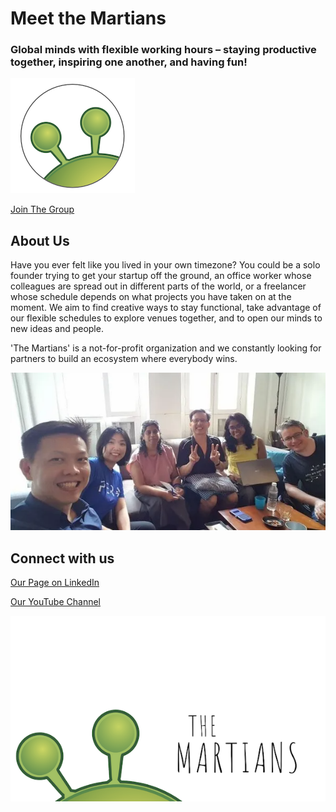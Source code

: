 # Meet the Martians

### Global minds with flexible working hours – staying productive together, inspiring one another, and having fun!

![](m3.png)

[Join The Group](https://www.meetup.com/The-Martians/)


## About Us

Have you ever felt like you lived in your own timezone? You could be a solo founder trying to get your startup off the ground, an office worker whose colleagues are spread out in different parts of the world, or a freelancer whose schedule depends on what projects you have taken on at the moment. We aim to find creative ways to stay functional, take advantage of our flexible schedules to explore venues together, and to open our minds to new ideas and people.

'The Martians' is a not-for-profit organization and we constantly looking for partners to build an ecosystem where everybody wins.

![](m4.png)

## Connect with us

[Our Page on LinkedIn](https://www.linkedin.com/company/30963835)

[Our YouTube Channel](https://www.youtube.com/channel/UCTEeHqSVYES0BNS_yaGgvcQ)

![](m1.png)

